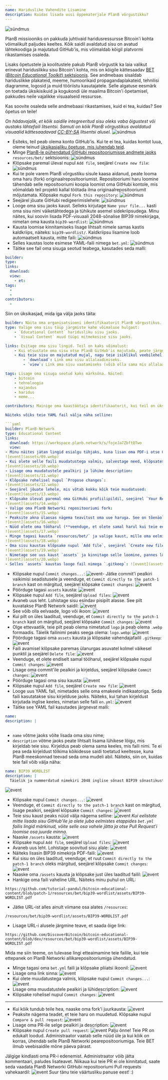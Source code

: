 ```yaml
---
name: Hariduslike Vahendite Lisamine
description: Kuidas lisada uusi õppematerjale PlanB võrgustikku?
---
```

![sündmus](assets/cover.webp)

PlanB missiooniks on pakkuda juhtivaid haridusressursse Bitcoin'i kohta võimalikult paljudes keeltes. Kõik saidil avaldatud sisu on avatud lähtekoodiga ja majutatud GitHub'is, mis võimaldab kõigil platvormi rikastamises osaleda.

Lisaks õpetustele ja koolitustele pakub PlanB võrgustik ka laia valikut erinevat hariduslikku sisu Bitcoin'i kohta, mis on kõigile kättesaadav [BET (_Bitcoin Educational Toolkit_) sektsioonis](https://planb.network/resources/bet). See andmebaas sisaldab hariduslikke plakateid, meeme, humoorikaid propagandaplakateid, tehnilisi diagramme, logosid ja muid tööriistu kasutajatele. Selle algatuse eesmärk on toetada üksikisikuid ja kogukondi üle maailma Bitcoin'i õpetamisel, pakkudes neile vajalikke visuaalseid ressursse.

Kas soovite osaleda selle andmebaasi rikastamises, kuid ei tea, kuidas? See õpetus on teile!

*On hädavajalik, et kõik saidile integreeritud sisu oleks vaba õigustest või austaks lähtefaili litsentsi. Samuti on kõik PlanB võrgustikus avaldatud visuaalid kättesaadavad [CC-BY-SA](https://creativecommons.org/licenses/by-sa/4.0/) litsentsi alusel.*
![sündmus](assets/01.webp)
- Esiteks, teil peab olema konto GitHub'is. Kui te ei tea, kuidas kontot luua, oleme teinud [üksikasjaliku õpetuse, mis juhendab teid](https://planb.network/tutorials/others/create-github-account).
- Minge [PlanB-le pühendatud GitHubi repositooriumisse andmete jaoks](https://github.com/PlanB-Network/bitcoin-educational-content/tree/dev/resources/bet) `resources/bet/` sektsioonis:
![sündmus](assets/02.webp)
- Klõpsake paremal üleval nupul `Add file`, seejärel `Create new file`:
![sündmus](assets/03.webp)
- Kui te pole varem PlanB võrgustiku sisule kaasa aidanud, peate looma oma haru (fork) originaalrepositooriumist. Repositooriumi haru loomine tähendab selle repositooriumi koopia loomist oma GitHubi kontole, mis võimaldab teil projekti kallal töötada ilma originaalrepositooriumit mõjutamata. Klõpsake nupul `Fork this repository`:
![sündmus](assets/04.webp)
- Seejärel jõuate GitHubi redigeerimislehele:
![sündmus](assets/05.webp)
- Looge oma sisu jaoks kaust. Selleks kirjutage `Name your file...` kasti oma sisu nimi väiketähtedega ja tühikute asemel sidekriipsudega. Minu näites, kui soovin lisada PDF-visuaali 2048-sõnalise BIP39 nimekirjaga, nimetan oma kausta `bip39-wordlist`: ![sündmus](assets/06.webp)
- Kausta loomise kinnitamiseks lisage lihtsalt nimele samas kastis kaldkriips, näiteks: `bip39-wordlist/`. Kaldkriipsu lisamine loob automaatselt kausta, mitte faili:
![sündmus](assets/07.webp)
- Selles kaustas loote esimese YAML-faili nimega `bet.yml`:
![sündmus](assets/08.webp)
- Täitke see fail oma sisuga seotud teabega, kasutades seda malli:

```yaml
builder: 
type: 
links:
  download: 
  view: 
    - et: 
tags:
  - 
  - 
contributors:
  - 
```

Siin on üksikasjad, mida iga välja jaoks täita:
```yaml
builder: Näita oma organisatsiooni identifikaatorit PlanB võrgustikus. Kui teie ettevõttel ei ole veel "builder" identifikaatorit, saate selle luua [selle õpetuse järgi](https://planb.network/tutorials/others/add-builder). Kui teil seda veel ei ole, võite lihtsalt kasutada oma nime, pseudonüümi või ettevõtte nime ilma builder profiili loomata.
type: Valige oma sisu tüüp järgmiste kahe võimaluse hulgast:
	- `Educational Content` haridusliku sisu jaoks.
	- `Visual Content` muud tüüpi mitmekesise sisu jaoks.

links: Esitage oma sisu lingid. Teil on kaks võimalust:
	- Kui otsustate oma sisu otse PlanB GitHub'is majutada, peate järgnevate sammude käigus lisama lingid sellesse faili.
	- Kui teie sisu on majutatud mujal, nagu teie isiklikul veebilehel, märkige vastavad lingid siin:
	    - `download`: Link oma sisu allalaadimiseks.
	    - `view`: Link oma sisu vaatamiseks (võib olla sama mis allalaadimislink). Kui teie sisu on saadaval mitmes keeles, lisage iga keele jaoks link.

tags: Lisage oma sisuga seotud kaks märksõna. Näited:
	- bitcoin
	- tehnoloogia
	- majandus
	- haridus
	- meme...

contributors: Mainige oma kaastöötaja identifikaatorit, kui teil on üks.

Näiteks võiks teie YAML fail välja näha selline:

```yaml
builder: PlanB-Network
type: Educational Content
links:
  download: https://workspace.planb.network/s/fojeJa7ZbftQTwo
  view:
- Minu näites jätan lingid esialgu tühjaks, kuna lisan oma PDF-i otse GitHub'ile:
![event](assets/09.webp)
- Kui olete selle faili muudatustega valmis, salvestage need, klõpsates nupul `Commit changes...`:
![event](assets/10.webp)
- Lisage oma muudatustele pealkiri ja lühike description:
![event](assets/11.webp)
- Klõpsake rohelisel nupul `Propose changes`:
![event](assets/12.webp)
- Seejärel jõuate lehele, mis võtab kokku kõik teie muudatused:
![event](assets/13.webp)
- Klõpsake üleval paremal oma GitHubi profiilipildil, seejärel `Your Repositories`:
![event](assets/14.webp)
- Valige oma PlanB Networki repositooriumi fork:
![event](assets/15.webp)
- Peaksite akna ülaosas nägema teavitust oma uue haruga. See on tõenäoliselt nimetatud `patch-1`. Klõpsake sellel:
![event](assets/16.webp)
- Nüüd olete oma tööharul (**veenduge, et olete samal harul kui teie eelmised muudatused, see on oluline!**):
![event](assets/17.webp)
- Minge tagasi kausta `resources/bet/` ja valige kaust, mille oma eelmise kohustusega just lõite:
![event](assets/18.webp)
- Oma sisu kaustas klõpsake nupul `Add file`, seejärel `Create new file`:
![event](assets/19.webp)
- Nimetage see uus kaust `assets` ja kinnitage selle loomine, pannes lõppu kaldkriipsu `/`:
![event](assets/20.webp)
- Selles `assets` kaustas looge fail nimega `.gitkeep`: ![event](assets/21.webp)
```
- Klõpsake nupul `Commit changes...`: ![event](assets/22.webp)- Jätke commit'i pealkiri vaikimisi seadistusele ja veenduge, et `Commit directly to the patch-1 branch` kast on märgitud, seejärel klõpsake `Commit changes`: ![event](assets/23.webp)
- Pöörduge tagasi `assets` kausta: ![event](assets/24.webp)
- Klõpsake nupul `Add file`, seejärel `Upload files`: ![event](assets/25.webp)
- Avaneb uus leht. Lohistage sisu esindav pisipilt alasse. See pilt kuvatakse PlanB Network saidil: ![event](assets/26.webp)
- See võib olla eelvaade, logo või ikoon: ![event](assets/27.webp)
- Kui pilt on üles laaditud, veenduge, et `Commit directly to the patch-1 branch` kast on märgitud, seejärel klõpsake `Commit changes`: ![event](assets/28.webp)
- Olge ettevaatlik, teie pilt peab olema nimetatud `logo` ja peab olema `.webp` formaadis. Täielik failinimi peaks seega olema: `logo.webp`: ![event](assets/29.webp)
- Pöörduge tagasi oma `assets` kausta ja klõpsake vahendajafailil `.gitkeep`: ![event](assets/30.webp)
- Faili avamisel klõpsake paremas ülanurgas asuvatel kolmel väikesel punktil ja seejärel `Delete file`: ![event](assets/31.webp)
- Veenduge, et olete endiselt samal tööharul, seejärel klõpsake nupul `Commit changes`: ![event](assets/32.webp)
- Lisage oma commit'ile pealkiri ja kirjeldus, seejärel klõpsake `Commit changes`: ![event](assets/33.webp)
- Pöörduge tagasi oma sisu kausta: ![event](assets/34.webp)
- Klõpsake nupul `Add file`, seejärel `Create new file`: ![event](assets/35.webp)
- Looge uus YAML fail, nimetades selle oma emakeele indikaatoriga. Seda faili kasutatakse sisu kirjelduse jaoks. Näiteks, kui tahan kirjeldust kirjutada inglise keeles, nimetan selle faili `en.yml`: ![event](assets/36.webp)
- Täitke see YAML fail kasutades järgnevat malli:

```yaml
name: 
description: |
  
```

- `name` võtme jaoks võite lisada oma sisu nime;
- `description` võtme jaoks peate lihtsalt lisama lühikese lõigu, mis kirjeldab teie sisu. Kirjeldus peab olema sama keeles, mis faili nimi. Te ei pea seda kirjeldust tõlkima kõikidesse saidi toetatud keeltesse, kuna PlanB meeskonnad teevad seda oma mudeli abil.
Näiteks, siin on, kuidas teie fail võib välja näha:

```yaml
name: BIP39 WORDLIST
description: |
  Täielik ja nummerdatud nimekiri 2048 inglise sõnast BIP39 sõnastikust, mida kasutatakse mnemooniliste fraaside kodeerimiseks. Dokumenti saab printida ühele lehele.
```

![event](assets/37.webp)
- Klõpsake nupul `Commit changes...`:
![event](assets/38.webp)
- Veenduge, et `Commit directly to the patch-1 branch` kast on märgitud, lisage pealkiri, seejärel klõpsake `Commit changes`:
![event](assets/39.webp)
- Teie sisu kaust peaks nüüd välja nägema selline:
![event](assets/40.webp)
*Kui eelistate mitte lisada sisu GitHub'ile ja olete juba eelmistes etappides `bet.yml` failis lingid märkinud, võite selle osa vahele jätta ja otse Pull Request'i loomise osa juurde minna.*
- Naaske `/assets` kausta:
![event](assets/41.webp)
- Klõpsake nupul `Add file`, seejärel `Upload files`:
![event](assets/42.webp)
- Avaneb uus leht. Lohistage soovitud sisu alale:
![event](assets/43.webp)
- Näiteks lisasin BIP39 nimekirja PDF-faili:
![event](assets/44.webp)
- Kui sisu on üles laaditud, veenduge, et ruut `Commit directly to the patch-1 branch` oleks märgitud, seejärel klõpsake `Commit changes`:
![event](assets/45.webp)
- Naaske oma `/assets` kausta ja klõpsake just üles laaditud failil:
![event](assets/46.webp)
- Hankige oma faili vaheline URL. Näiteks minu puhul on URL:

```url
https://github.com/tutorial-pandul/bitcoin-educational-content/blob/patch-1/resources/bet/bip39-wordlist/assets/BIP39-WORDLIST.pdf
```

- Jätke URL-ist alles ainult viimane osa alates `/resources`:

```url
/resources/bet/bip39-wordlist/assets/BIP39-WORDLIST.pdf
```

- Lisage URL-i alusele järgmine teave, et saada õige link:

```url
https://github.com/DiscoverBitcoin/bitcoin-educational-content/blob/dev/resources/bet/bip39-wordlist/assets/BIP39-WORDLIST.pdf
```

Mida me siin teeme, on tulevase lingi etteaimamine teie failile, kui teie ettepanek on PlanB Networki allikarepositooriumiga ühendatud.
- Minge tagasi oma `bet.yml` faili ja klõpsake pliiatsi ikoonil: ![event](assets/47.webp)
- Lisage oma link sinna:
![event](assets/48.webp)
- Kui olete muudatustega valmis, klõpsake nupul `Commit changes...`:
![event](assets/49.webp)
- Lisage oma muudatustele pealkiri ja lühidescription:
![event](assets/50.webp)
- Klõpsake rohelisel nupul `Commit changes`:
![event](assets/51.webp)

---

- Kui kõik tundub teile hea, naaske oma fork'i juurkausta:
![event](assets/52.webp)
- Peaksite nägema teadet, et teie haru on muudetud. Klõpsake nupul `Compare & pull request`:
![event](assets/53.webp)
- Lisage oma PR-ile selge pealkiri ja description:
![event](assets/54.webp)
- Klõpsake nupul `Create pull request`:
![event](assets/55.webp)
Palju õnne! Teie PR on edukalt loodud. Administraator vaatab selle nüüd üle ja kui kõik on korras, ühendab selle PlanB Networki pearepositooriumiga. Teie BET ilmub veebisaidile mõne päeva pärast.

Jälgige kindlasti oma PR-i edenemist. Administraator võib jätta kommentaari, paludes lisateavet. Niikaua kui teie PR ei ole kinnitatud, saate seda vaadata PlanB Networki GitHubi repositooriumi Pull requests vahekaardil:
![event](assets/56.webp)
Suur tänu teie väärtusliku panuse eest! :)

